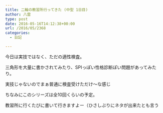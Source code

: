 ```yaml
---
title: 二輪の教習所行ってきた (中型 1日目)
author: 八雲
type: post
date: 2016-05-16T14:12:38+00:00
url: /2016/05/2368
categories:
  - 日記

---
```

今日は実技ではなく、ただの適性検査。
  
三角形を大量に書かされてみたり、SPIっぽい性格診断ぽい問題があってみたり。

実技じゃないのでまぁ普通に検査受けただけ〜な感じ

ちなみにこのシリーズは全10回くらいの予定。
  
教習所に行くたびに書いて行きますよー（ひさしぶりにネタが出来たとも言う
